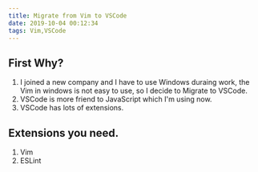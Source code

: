 ```yaml
---
title: Migrate from Vim to VSCode
date: 2019-10-04 00:12:34
tags: Vim,VSCode
---
```


## First Why?

1. I joined a new company and I have to use Windows duraing work, the Vim in windows is not easy to use, so I decide to Migrate to VSCode.
1. VSCode is more friend to JavaScript which I'm using now.
1. VSCode has lots of extensions.

## Extensions you need.
1. Vim
1. ESLint
